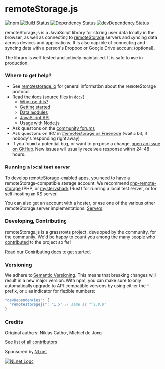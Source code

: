 # remoteStorage.js

[![npm](https://img.shields.io/npm/v/remotestoragejs.svg)](https://www.npmjs.com/package/remotestoragejs)
[![Build Status](https://github.com/remotestorage/remotestorage.js/actions/workflows/test-and-lint.yml/badge.svg)](https://github.com/remotestorage/remotestorage.js/actions/workflows/test-and-lint.yml?query=branch%3Amaster)
[![Dependency Status](http://img.shields.io/david/remotestorage/remotestorage.js.svg?style=flat)](https://david-dm.org/remotestorage/remotestorage.js#info=dependencies)
[![devDependency Status](http://img.shields.io/david/dev/remotestorage/remotestorage.js.svg?style=flat)](https://david-dm.org/remotestorage/remotestorage.js#info=devDependencies)

remoteStorage.js is a JavaScript library for storing user data locally in the
browser, as well as connecting to [remoteStorage](http://remotestorage.io)
servers and syncing data across devices and applications. It is also capable of
connecting and syncing data with a person's Dropbox or Google Drive account
(optional).

The library is well-tested and actively maintained. It is safe to use in
production.

### Where to get help?

* See [remotestorage.io](http://remotestorage.io/) for general information
  about the remoteStorage protocol
* Read [the docs](http://remotestoragejs.readthedocs.io/) (source files in `doc/`)
    * [Why use this?](https://remotestoragejs.readthedocs.io/en/latest/why.html)
    * [Getting started](https://remotestoragejs.readthedocs.io/en/latest/getting-started.html)
    * [Data modules](https://remotestoragejs.readthedocs.io/en/latest/data-modules.html)
    * [JavaScript API](https://remotestoragejs.readthedocs.io/en/latest/js-api.html)
    * [Usage with Node.js](https://remotestoragejs.readthedocs.io/en/latest/nodejs.html)
* Ask questions on the [community forums](https://community.remotestorage.io/)
* Ask questions on IRC in [#remotestorage on Freenode](irc://irc.freenode.net:7000/remotestorage)
  (wait a bit, if nobody's responding right away)
* If you found a potential bug, or want to propose a change, [open an issue on
  GitHub](https://github.com/remotestorage/remotestorage.js/issues). New issues
  will usually receive a response within 24-48 hours.

### Running a local test server

To develop remoteStorage-enabled apps, you need to have a
remoteStorage-compatible storage account. We recommend
[php-remote-storage](https://github.com/fkooman/php-remote-storage) (PHP) or
[mysteryshack](https://github.com/untitaker/mysteryshack) (Rust) for running a
local test server, or for self-hosting an RS server.

You can also get an account with a hoster, or use one of the various other
remoteStorage server implementations: [Servers](https://wiki.remotestorage.io/Servers).

### Developing, Contributing

remoteStorage.js is a grassroots project, developed by the community, for the
community. We'd be happy to count you among the many [people who
contributed](https://github.com/remotestorage/remotestorage.js/graphs/contributors)
to the project so far!

Read our [Contributing docs](https://remotestoragejs.readthedocs.io/en/latest/contributing.html)
to get started.

### Versioning

We adhere to [Semantic Versioning](http://semver.org/). This means that
breaking changes will result in a new major version. With npm, you can make
sure to only automatically upgrade to API-compatible versions by using either
the `^` prefix, or `x` as indicator for flexible numbers:

```js
"devDependencies": {
  "remotestoragejs": "1.x" // same as "^1.0.0"
}
```

### Credits

Original authors: Niklas Cathor, Michiel de Jong

See [list of all contributors](https://github.com/remotestorage/remotestorage.js/graphs/contributors)

Sponsored by [NLnet](https://nlnet.nl)

[![NLnet Logo](http://sockethub.org/res/img/nlnet-logo.svg)](https://nlnet.nl)

